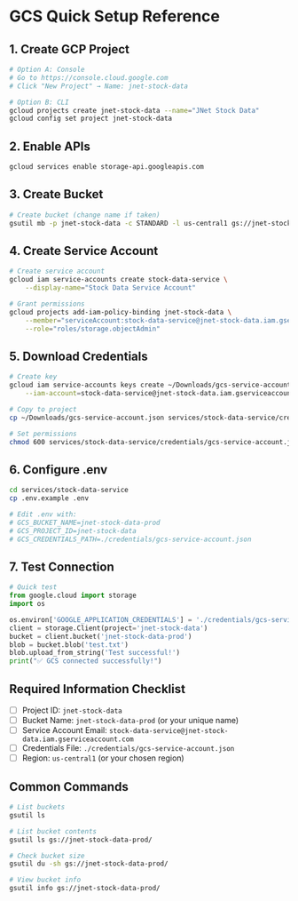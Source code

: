 # GCS Quick Setup Reference

## 1. Create GCP Project
```bash
# Option A: Console
# Go to https://console.cloud.google.com
# Click "New Project" → Name: jnet-stock-data

# Option B: CLI
gcloud projects create jnet-stock-data --name="JNet Stock Data"
gcloud config set project jnet-stock-data
```

## 2. Enable APIs
```bash
gcloud services enable storage-api.googleapis.com
```

## 3. Create Bucket
```bash
# Create bucket (change name if taken)
gsutil mb -p jnet-stock-data -c STANDARD -l us-central1 gs://jnet-stock-data-prod
```

## 4. Create Service Account
```bash
# Create service account
gcloud iam service-accounts create stock-data-service \
    --display-name="Stock Data Service Account"

# Grant permissions
gcloud projects add-iam-policy-binding jnet-stock-data \
    --member="serviceAccount:stock-data-service@jnet-stock-data.iam.gserviceaccount.com" \
    --role="roles/storage.objectAdmin"
```

## 5. Download Credentials
```bash
# Create key
gcloud iam service-accounts keys create ~/Downloads/gcs-service-account.json \
    --iam-account=stock-data-service@jnet-stock-data.iam.gserviceaccount.com

# Copy to project
cp ~/Downloads/gcs-service-account.json services/stock-data-service/credentials/

# Set permissions
chmod 600 services/stock-data-service/credentials/gcs-service-account.json
```

## 6. Configure .env
```bash
cd services/stock-data-service
cp .env.example .env

# Edit .env with:
# GCS_BUCKET_NAME=jnet-stock-data-prod
# GCS_PROJECT_ID=jnet-stock-data
# GCS_CREDENTIALS_PATH=./credentials/gcs-service-account.json
```

## 7. Test Connection
```python
# Quick test
from google.cloud import storage
import os

os.environ['GOOGLE_APPLICATION_CREDENTIALS'] = './credentials/gcs-service-account.json'
client = storage.Client(project='jnet-stock-data')
bucket = client.bucket('jnet-stock-data-prod')
blob = bucket.blob('test.txt')
blob.upload_from_string('Test successful!')
print("✅ GCS connected successfully!")
```

## Required Information Checklist
- [ ] Project ID: `jnet-stock-data`
- [ ] Bucket Name: `jnet-stock-data-prod` (or your unique name)
- [ ] Service Account Email: `stock-data-service@jnet-stock-data.iam.gserviceaccount.com`
- [ ] Credentials File: `./credentials/gcs-service-account.json`
- [ ] Region: `us-central1` (or your chosen region)

## Common Commands
```bash
# List buckets
gsutil ls

# List bucket contents
gsutil ls gs://jnet-stock-data-prod/

# Check bucket size
gsutil du -sh gs://jnet-stock-data-prod/

# View bucket info
gsutil info gs://jnet-stock-data-prod/
```
